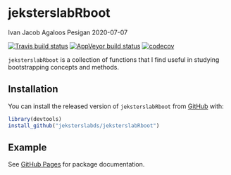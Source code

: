 jeksterslabRboot
================
Ivan Jacob Agaloos Pesigan
2020-07-07

<!-- README.md is generated from README.Rmd. Please edit that file -->

<!-- badges: start -->

[![Travis build
status](https://travis-ci.com/jeksterslabds/jeksterslabRboot.svg?branch=master)](https://travis-ci.com/jeksterslabds/jeksterslabRboot)
[![AppVeyor build
status](https://ci.appveyor.com/api/projects/status/github/jeksterslabds/jeksterslabRboot?branch=master&svg=true)](https://ci.appveyor.com/project/jeksterslabds/jeksterslabRboot)
[![codecov](https://codecov.io/github/jeksterslabds/jeksterslabRboot/branch/master/graphs/badge.svg)](https://codecov.io/github/jeksterslabds/jeksterslabRboot)
<!-- badges: end -->

`jeksterslabRboot` is a collection of functions that I find useful in
studying bootstrapping concepts and methods.

## Installation

You can install the released version of `jeksterslabRboot` from
[GitHub](https://github.com/jeksterslabds/jeksterslabRboot) with:

``` r
library(devtools)
install_github("jeksterslabds/jeksterslabRboot")
```

## Example

See [GitHub
Pages](https://jeksterslabds.github.io/jeksterslabRboot/index.html) for
package documentation.
